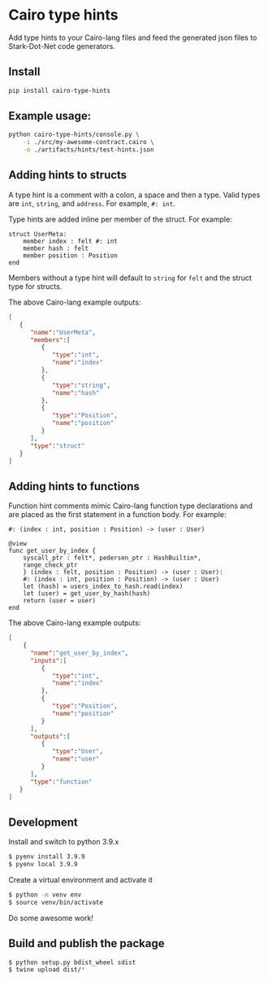 # Cairo type hints
Add type hints to your Cairo-lang files and feed the generated json files to Stark-Dot-Net code generators.

## Install
```bash
pip install cairo-type-hints
```

## Example usage:
```bash
python cairo-type-hints/console.py \
    -i ./src/my-awesome-contract.cairo \
    -o ./artifacts/hints/test-hints.json
```

## Adding hints to structs
A type hint is a comment with a colon, a space and then a type. Valid types are `int`, `string`, and `address`. For example, `#: int`.

Type hints are added inline per member of the struct. For example:

```cairo-lang
struct UserMeta:
    member index : felt #: int
    member hash : felt
    member position : Position
end
```

Members without a type hint will default to `string` for `felt` and the struct type for structs.

The above Cairo-lang example outputs:
```json
[
   {
      "name":"UserMeta",
      "members":[
         {
            "type":"int",
            "name":"index"
         },
         {
            "type":"string",
            "name":"hash"
         },
         {
            "type":"Position",
            "name":"position"
         }
      ],
      "type":"struct"
   }
]
```

## Adding hints to functions
Function hint comments mimic Cairo-lang function type declarations and are placed as the first statement in a function body. For example:

```
#: (index : int, position : Position) -> (user : User)
```

```cairo-lang
@view
func get_user_by_index {
    syscall_ptr : felt*, pedersen_ptr : HashBuiltin*,
    range_check_ptr
    } (index : felt, position : Position) -> (user : User):
    #: (index : int, position : Position) -> (user : User)
    let (hash) = users_index_to_hash.read(index)
    let (user) = get_user_by_hash(hash)
    return (user = user)
end
```

The above Cairo-lang example outputs:

```json
[
    {
      "name":"get_user_by_index",
      "inputs":[
         {
            "type":"int",
            "name":"index"
         },
         {
            "type":"Position",
            "name":"position"
         }
      ],
      "outputs":[
         {
            "type":"User",
            "name":"user"
         }
      ],
      "type":"function"
   }
]
```

## Development

Install and switch to python 3.9.x
```bash
$ pyenv install 3.9.9
$ pyenv local 3.9.9
```

Create a virtual environment and activate it
```bash
$ python -m venv env
$ source venv/bin/activate
```

Do some awesome work!

## Build and publish the package
```bash
$ python setup.py bdist_wheel sdist
$ twine upload dist/*
```